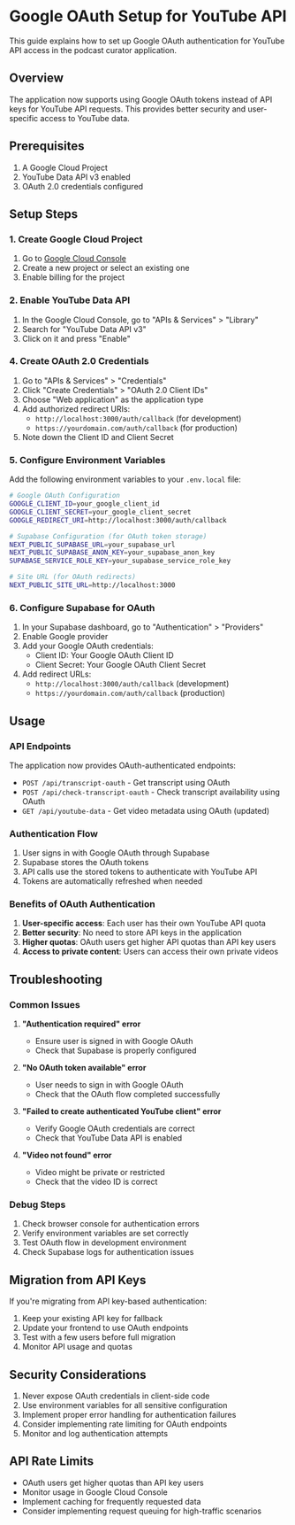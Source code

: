 # Google OAuth Setup for YouTube API

This guide explains how to set up Google OAuth authentication for YouTube API access in the podcast curator application.

## Overview

The application now supports using Google OAuth tokens instead of API keys for YouTube API requests. This provides better security and user-specific access to YouTube data.

## Prerequisites

1. A Google Cloud Project
2. YouTube Data API v3 enabled
3. OAuth 2.0 credentials configured

## Setup Steps

### 1. Create Google Cloud Project

1. Go to [Google Cloud Console](https://console.cloud.google.com/)
2. Create a new project or select an existing one
3. Enable billing for the project

### 2. Enable YouTube Data API

1. In the Google Cloud Console, go to "APIs & Services" > "Library"
2. Search for "YouTube Data API v3"
3. Click on it and press "Enable"

### 4. Create OAuth 2.0 Credentials

1. Go to "APIs & Services" > "Credentials"
2. Click "Create Credentials" > "OAuth 2.0 Client IDs"
3. Choose "Web application" as the application type
4. Add authorized redirect URIs:
   - `http://localhost:3000/auth/callback` (for development)
   - `https://yourdomain.com/auth/callback` (for production)
5. Note down the Client ID and Client Secret

### 5. Configure Environment Variables

Add the following environment variables to your `.env.local` file:

```bash
# Google OAuth Configuration
GOOGLE_CLIENT_ID=your_google_client_id
GOOGLE_CLIENT_SECRET=your_google_client_secret
GOOGLE_REDIRECT_URI=http://localhost:3000/auth/callback

# Supabase Configuration (for OAuth token storage)
NEXT_PUBLIC_SUPABASE_URL=your_supabase_url
NEXT_PUBLIC_SUPABASE_ANON_KEY=your_supabase_anon_key
SUPABASE_SERVICE_ROLE_KEY=your_supabase_service_role_key

# Site URL (for OAuth redirects)
NEXT_PUBLIC_SITE_URL=http://localhost:3000
```

### 6. Configure Supabase for OAuth

1. In your Supabase dashboard, go to "Authentication" > "Providers"
2. Enable Google provider
3. Add your Google OAuth credentials:
   - Client ID: Your Google OAuth Client ID
   - Client Secret: Your Google OAuth Client Secret
4. Add redirect URLs:
   - `http://localhost:3000/auth/callback` (development)
   - `https://yourdomain.com/auth/callback` (production)

## Usage

### API Endpoints

The application now provides OAuth-authenticated endpoints:

- `POST /api/transcript-oauth` - Get transcript using OAuth
- `POST /api/check-transcript-oauth` - Check transcript availability using OAuth
- `GET /api/youtube-data` - Get video metadata using OAuth (updated)

### Authentication Flow

1. User signs in with Google OAuth through Supabase
2. Supabase stores the OAuth tokens
3. API calls use the stored tokens to authenticate with YouTube API
4. Tokens are automatically refreshed when needed

### Benefits of OAuth Authentication

1. **User-specific access**: Each user has their own YouTube API quota
2. **Better security**: No need to store API keys in the application
3. **Higher quotas**: OAuth users get higher API quotas than API key users
4. **Access to private content**: Users can access their own private videos

## Troubleshooting

### Common Issues

1. **"Authentication required" error**
   - Ensure user is signed in with Google OAuth
   - Check that Supabase is properly configured

2. **"No OAuth token available" error**
   - User needs to sign in with Google OAuth
   - Check that the OAuth flow completed successfully

3. **"Failed to create authenticated YouTube client" error**
   - Verify Google OAuth credentials are correct
   - Check that YouTube Data API is enabled

4. **"Video not found" error**
   - Video might be private or restricted
   - Check that the video ID is correct

### Debug Steps

1. Check browser console for authentication errors
2. Verify environment variables are set correctly
3. Test OAuth flow in development environment
4. Check Supabase logs for authentication issues

## Migration from API Keys

If you're migrating from API key-based authentication:

1. Keep your existing API key for fallback
2. Update your frontend to use OAuth endpoints
3. Test with a few users before full migration
4. Monitor API usage and quotas

## Security Considerations

1. Never expose OAuth credentials in client-side code
2. Use environment variables for all sensitive configuration
3. Implement proper error handling for authentication failures
4. Consider implementing rate limiting for OAuth endpoints
5. Monitor and log authentication attempts

## API Rate Limits

- OAuth users get higher quotas than API key users
- Monitor usage in Google Cloud Console
- Implement caching for frequently requested data
- Consider implementing request queuing for high-traffic scenarios 
